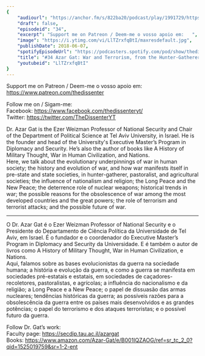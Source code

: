 ```yaml
---
{
	"audiourl": "https://anchor.fm/s/822ba20/podcast/play/1991729/https%3A%2F%2Fd3ctxlq1ktw2nl.cloudfront.net%2Fproduction%2F2018-11-27%2F7601277-44100-2-1429ac7ba73c4.mp3",
	"draft": false,
	"episodeid": "34",
	"excerpt": "Support me on Patreon / Deem-me o vosso apoio em:   ",
	"image": "https://i.ytimg.com/vi/LlTZrxfqBtI/maxresdefault.jpg",
	"publishDate": 2018-06-07,
	"spotifyEpisodeUrl": "https://podcasters.spotify.com/pod/show/thedissenter/episodes/34-Azar-Gat-War-and-Terrorism--from-the-Hunter-Gatherers-to-the-Long-Peace-e2r9jh",
	"title": "#34 Azar Gat: War and Terrorism, from the Hunter-Gatherers to the Long Peace",
	"youtubeid": "LlTZrxfqBtI"
}
---
```

Support me on Patreon / Deem-me o vosso apoio em:   
https://www.patreon.com/thedissenter

Follow me on / Sigam-me:  
Facebook: https://www.facebook.com/thedissenteryt/  
Twitter: https://twitter.com/TheDissenterYT

Dr. Azar Gat is the Ezer Weizman Professor of National Security and Chair of the Department of Political Science at Tel Aviv University, in Israel. He is the founder and head of the University's Executive Master’s Program in Diplomacy and Security. He’s also the author of books like A History of Military Thought, War in Human Civilization, and Nations.   
Here, we talk about the evolutionary underpinnings of war in human society; the history and evolution of war, and how war manifests itself in pre-state and state societies, in hunter-gatherer, pastoralist, and agricultural societies; the influence of nationalism and religion; the Long Peace and the New Peace; the deterrence role of nuclear weapons; historical trends in war; the possible reasons for the obsolescence of war among the most developed countries and the great powers; the role of terrorism and terrorist attacks; and the possible future of war.

---

O Dr. Azar Gat é o Ezer Weizman Professor of National Security e o Presidente do Departamento de Ciência Política da Universidade de Tel Aviv, em Israel. É o fundador e o coordenador do Executive Master’s Program in Diplomacy and Security da Universidade. E é também o autor de livros como A History of Military Thought, War in Human Civilization, e Nations.  
Aqui, falamos sobre as bases evolucionistas da guerra na sociedade humana; a história e evolução da guerra, e como a guerra se manifesta em sociedades pré-estatais e estatais, em sociedades de caçadores-recoletores, pastoralistas, e agrícolas; a influência do nacionalismo e da religião; a Long Peace e a New Peace; o papel de dissuasão das armas nucleares; tendências históricas da guerra; as possíveis razões para a obsolescência da guerra entre os países mais desenvolvidos e as grandes potências; o papel do terrorismo e dos ataques terroristas; e o possível futuro da guerra. 

Follow Dr. Gat’s work:  
Faculty page: https://secdip.tau.ac.il/azargat  
Books: https://www.amazon.com/Azar-Gat/e/B001IQZAOG/ref=sr_tc_2_0?qid=1525019759&sr=1-2-ent